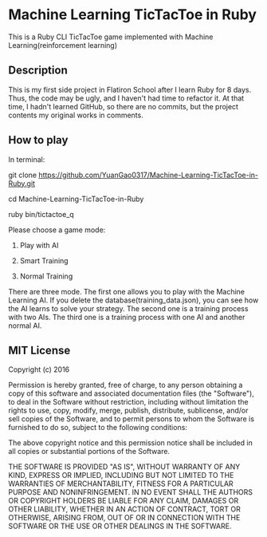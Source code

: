 # Machine Learning TicTacToe in Ruby
This is a Ruby CLI TicTacToe game implemented with Machine Learning(reinforcement learning)

[](screenshot/screenshot1)

## Description
This is my first side project in Flatiron School after I learn Ruby for 8 days. Thus, the code may be ugly, and I haven't had time to refactor it. At that time, I hadn't learned GitHub, so there are no commits, but the project contents my original works in comments.

## How to play

In terminal:

git clone https://github.com/YuanGao0317/Machine-Learning-TicTacToe-in-Ruby.git

cd Machine-Learning-TicTacToe-in-Ruby

ruby bin/tictactoe_q

Please choose a game mode:

1. Play with AI

2. Smart Training

3. Normal Training


There are three mode. 
The first one allows you to play with the Machine Learning AI. If you delete the database(training_data.json), you can see how the AI learns to solve your strategy.
The second one is a training process with two AIs.
The third one is a training process with one AI and another normal AI.


## MIT License

Copyright (c) 2016 

Permission is hereby granted, free of charge, to any person obtaining a copy
of this software and associated documentation files (the "Software"), to deal
in the Software without restriction, including without limitation the rights
to use, copy, modify, merge, publish, distribute, sublicense, and/or sell
copies of the Software, and to permit persons to whom the Software is
furnished to do so, subject to the following conditions:

The above copyright notice and this permission notice shall be included in all
copies or substantial portions of the Software.

THE SOFTWARE IS PROVIDED "AS IS", WITHOUT WARRANTY OF ANY KIND, EXPRESS OR
IMPLIED, INCLUDING BUT NOT LIMITED TO THE WARRANTIES OF MERCHANTABILITY,
FITNESS FOR A PARTICULAR PURPOSE AND NONINFRINGEMENT. IN NO EVENT SHALL THE
AUTHORS OR COPYRIGHT HOLDERS BE LIABLE FOR ANY CLAIM, DAMAGES OR OTHER
LIABILITY, WHETHER IN AN ACTION OF CONTRACT, TORT OR OTHERWISE, ARISING FROM,
OUT OF OR IN CONNECTION WITH THE SOFTWARE OR THE USE OR OTHER DEALINGS IN THE
SOFTWARE.
